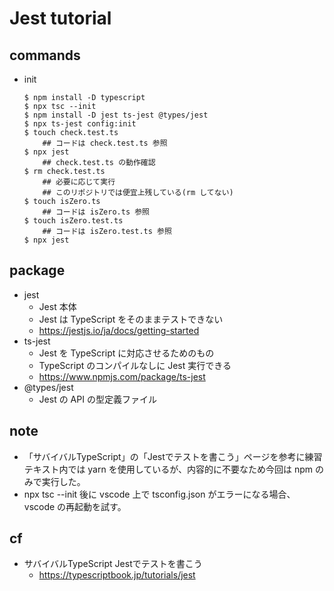 # Jest tutorial

## commands
* init
    ```
    $ npm install -D typescript
    $ npx tsc --init
    $ npm install -D jest ts-jest @types/jest
    $ npx ts-jest config:init
    $ touch check.test.ts
        ## コードは check.test.ts 参照
    $ npx jest
        ## check.test.ts の動作確認
    $ rm check.test.ts 
        ## 必要に応じて実行
        ## このリポジトリでは便宜上残している(rm してない)
    $ touch isZero.ts
        ## コードは isZero.ts 参照
    $ touch isZero.test.ts
        ## コードは isZero.test.ts 参照
    $ npx jest
    ```

## package
* jest
    * Jest 本体
    * Jest は TypeScript をそのままテストできない
    * https://jestjs.io/ja/docs/getting-started
* ts-jest
    * Jest を TypeScript に対応させるためのもの
    * TypeScript のコンパイルなしに Jest 実行できる
    * https://www.npmjs.com/package/ts-jest
* @types/jest
    * Jest の API の型定義ファイル

## note
* 「サバイバルTypeScript」の「Jestでテストを書こう」ページを参考に練習  
  テキスト内では yarn を使用しているが、内容的に不要なため今回は npm のみで実行した。
* npx tsc --init 後に vscode 上で tsconfig.json がエラーになる場合、 vscode の再起動を試す。

## cf
* サバイバルTypeScript Jestでテストを書こう
    * https://typescriptbook.jp/tutorials/jest